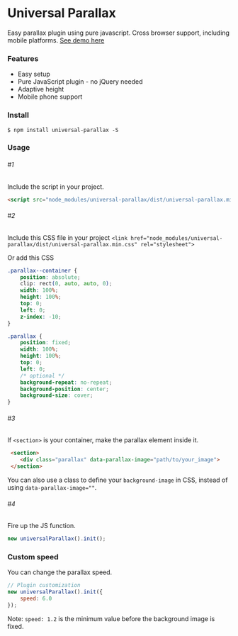 # Universal Parallax
Easy parallax plugin using pure javascript. Cross browser support, including mobile platforms.
[See demo here](https://github.com/marrio-h/UniversalParallax/demo)

### Features
- Easy setup
- Pure JavaScript plugin - no jQuery needed
- Adaptive height
- Mobile phone support

### Install
`$ npm install universal-parallax -S`

### Usage
###### #1
Include the script in your project.
```html
<script src="node_modules/universal-parallax/dist/universal-parallax.min.js"></script>
```
###### #2
Include this CSS file in your project `<link href="node_modules/universal-parallax/dist/universal-parallax.min.css" rel="stylesheet">`

Or add this CSS
```css
.parallax--container {
	position: absolute;
	clip: rect(0, auto, auto, 0);
	width: 100%;
	height: 100%;
	top: 0;
	left: 0;
	z-index: -10;
}

.parallax {
	position: fixed;
	width: 100%;
	height: 100%;
	top: 0;
	left: 0;
	/* optional */
	background-repeat: no-repeat;
	background-position: center;
	background-size: cover;
}
```

###### #3
If `<section>` is your container, make the parallax element inside it.

```html
 <section>
    <div class="parallax" data-parallax-image="path/to/your_image">
 </section>
```

You can also use a class to define your `background-image` in CSS, instead of using `data-parallax-image=""`.

###### #4
Fire up the JS function.
```js
new universalParallax().init();
```

### Custom speed
You can change the parallax speed.
```js
// Plugin customization
new universalParallax().init({
    speed: 6.0
});
```
Note: `speed: 1.2` is the minimum value before the background image is fixed.
